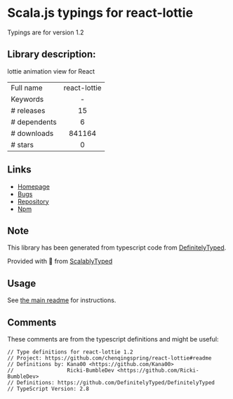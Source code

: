 
# Scala.js typings for react-lottie

Typings are for version 1.2

## Library description:
lottie animation view for React

|                    |                 |
| ------------------ | :-------------: |
| Full name          | react-lottie |
| Keywords           | - |
| # releases         | 15 |
| # dependents       | 6 |
| # downloads        | 841164 |
| # stars            | 0 |

## Links
- [Homepage](https://github.com/chenqingspring/react-lottie#readme)
- [Bugs](https://github.com/chenqingspring/react-lottie/issues)
- [Repository](https://github.com/chenqingspring/react-lottie)
- [Npm](https://www.npmjs.com/package/react-lottie)
    


## Note
This library has been generated from typescript code from [DefinitelyTyped](https://definitelytyped.org).

Provided with :purple_heart: from [ScalablyTyped](https://github.com/oyvindberg/ScalablyTyped)

## Usage
See [the main readme](../../readme.md) for instructions.

## Comments

These comments are from the typescript definitions and might be useful:
```
// Type definitions for react-lottie 1.2
// Project: https://github.com/chenqingspring/react-lottie#readme
// Definitions by: Kana00 <https://github.com/Kana00>
//                 Ricki-BumbleDev <https://github.com/Ricki-BumbleDev>
// Definitions: https://github.com/DefinitelyTyped/DefinitelyTyped
// TypeScript Version: 2.8

```

